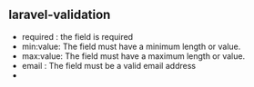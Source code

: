 ## laravel-validation

- required : the field is required
- min:value: The field must have a minimum length or value.
- max:value: The field must have a maximum length or value.
- email : The field must be a valid email address
- 
